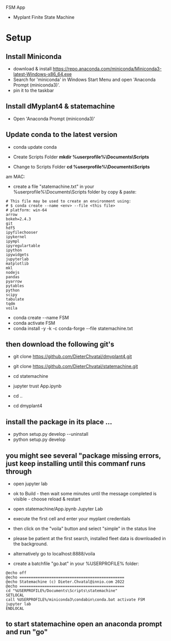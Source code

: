FSM App

 - Myplant Finite State Machine

# Setup
## Install Miniconda
- download & install https://repo.anaconda.com/miniconda/Miniconda3-latest-Windows-x86_64.exe
- Search for 'miniconda' in Windows Start Menu and open 'Anaconda Prompt (miniconda3)'. 
- pin it to the taskbar

## Install dMyplant4 & statemachine
- Open 'Anaconda Prompt (miniconda3)'

## Update conda to the latest version
- conda update conda

- Create Scripts Folder **mkdir %userprofile%\Documents\Scripts**
- Change to Scripts Folder **cd %userprofile%\Documents\Scripts**

am MAC:
- create a file "statemachine.txt" in your %userprofile%\Documents\Scripts folder by copy & paste:
```
# This file may be used to create an environment using:
# $ conda create --name <env> --file <this file>
# platform: win-64
arrow
bokeh=2.4.3
git
hdf5
ipyfilechooser
ipykernel
ipympl
ipyregulartable
ipython
ipywidgets
jupyterlab
matplotlib
mkl
nodejs
pandas
pyarrow
pytables
python
scipy
tabulate
tqdm
voila
```

- conda create --name FSM
- conda activate FSM
- conda install -y -k -c conda-forge --file statemachine.txt

## then download the following git's
- git clone https://github.com/DieterChvatal/dmyplant4.git
- git clone https://github.com/DieterChvatal/statemachine.git

- cd statemachine
- jupyter trust App.ipynb
- cd ..
- cd dmyplant4
## install the package in its place ...
- python setup.py develop --uninstall
- python setup.py develop
## you might see several "package missing  errors, just keep installing until this commanf runs through

- open jupyter lab
- ok to Build - then wait some minutes until the message completed is visible - choose reload & restart
- open statemachine/App.ipynb Jupyter Lab
- execute the first cell and enter your myplant credentials
- then click on the "voila" button and select "simple" in the status line
- please be patient at the first search, installed fleet data is downloaded in the background.
- alternatively go to localhost:8888/voila

- create a batchfile "go.bat" in your %USERPROFILE% folder:
```
@echo off
@echo ==============================================
@echo Statemachine (c) Dieter.Chvatal@innio.com 2022
@echo ==============================================
cd "%USERPROFILE%/Documents\Scripts\statemachine"
SETLOCAL
call %USERPROFILE%/miniconda3\condabin\conda.bat activate FSM
jupyter lab
ENDLOCAL
```
## to start statemachine open an anaconda prompt and run "go" 
